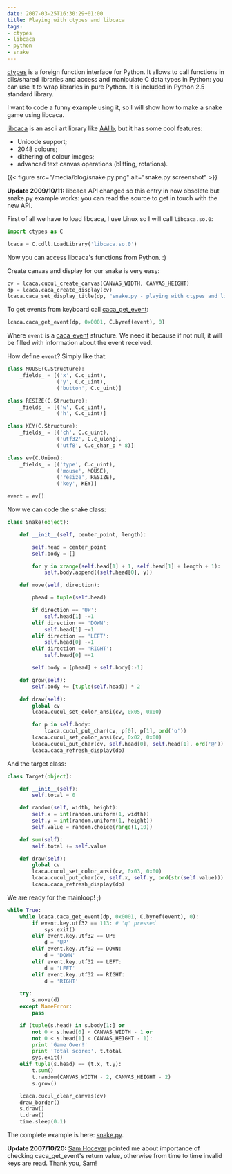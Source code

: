 ```yaml
---
date: 2007-03-25T16:30:29+01:00
title: Playing with ctypes and libcaca
tags:
- ctypes
- libcaca
- python
- snake
---
```


[ctypes](http://docs.python.org/dev/lib/module-ctypes.html) is a foreign
function interface for Python. It allows to call functions in dlls/shared
libraries and access and manipulate C data types in Python: you can use it to
wrap libraries in pure Python. It is included in Python 2.5 standard library.

I want to code a funny example using it, so I will show how to make a snake
game using libcaca.

[libcaca](http://libcaca.zoy.org/) is an ascii art library like 
[AAlib](http://aa-project.sourceforge.net/aalib/), but it has some cool
features:

 * Unicode support;
 * 2048 colours;
 * dithering of colour images;
 * advanced text canvas operations (blitting, rotations).

{{< figure src="/media/blog/snake.py.png" alt="snake.py screenshot" >}}

**Update 2009/10/11:** libcaca API changed so this entry in now obsolete but
snake.py example works: you can read the source to get in touch with the new
API.

First of all we have to load libcaca, I use Linux so I will call `libcaca.so.0`:

```python
import ctypes as C

lcaca = C.cdll.LoadLibrary('libcaca.so.0')
```

Now you can access libcaca's functions from Python. :)

Create canvas and display for our snake is very easy:

```python
cv = lcaca.cucul_create_canvas(CANVAS_WIDTH, CANVAS_HEIGHT)
dp = lcaca.caca_create_display(cv)
lcaca.caca_set_display_title(dp, "snake.py - playing with ctypes and libcaca")
```

To get events from keyboard call [caca_get_event](http://caca.zoy.org/manual/group__caca__event.html#g98e74dedbe1629c0fc9460761696e050):

```python
lcaca.caca_get_event(dp, 0x0001, C.byref(event), 0)
```

Where `event` is a [caca_event](http://libcaca.zoy.org/manual/structcaca__event.html)
structure. We need it because if not null, it will be filled with information
about the event received.

How define `event`? Simply like that:

```python
class MOUSE(C.Structure):
    _fields_ = [('x', C.c_uint),
                ('y', C.c_uint),
                ('button', C.c_uint)]

class RESIZE(C.Structure):
    _fields_ = [('w', C.c_uint),
                ('h', C.c_uint)]

class KEY(C.Structure):
    _fields_ = [('ch', C.c_uint),
                ('utf32', C.c_ulong),
                ('utf8', C.c_char_p * 8)]

class ev(C.Union):
    _fields_ = [('type', C.c_uint),
                ('mouse', MOUSE),
                ('resize', RESIZE),
                ('key', KEY)]

event = ev()
```

Now we can code the snake class:

```python
class Snake(object):

    def __init__(self, center_point, length):

        self.head = center_point
        self.body = []

        for y in xrange(self.head[1] + 1, self.head[1] + length + 1):
            self.body.append((self.head[0], y))

    def move(self, direction):

        phead = tuple(self.head)

        if direction == 'UP':
            self.head[1] -=1
        elif direction == 'DOWN':
            self.head[1] +=1
        elif direction == 'LEFT':
            self.head[0] -=1
        elif direction == 'RIGHT':
            self.head[0] +=1

        self.body = [phead] + self.body[:-1]

    def grow(self):
        self.body += [tuple(self.head)] * 2

    def draw(self):
        global cv
        lcaca.cucul_set_color_ansi(cv, 0x05, 0x00)

        for p in self.body:
            lcaca.cucul_put_char(cv, p[0], p[1], ord('o'))
        lcaca.cucul_set_color_ansi(cv, 0x02, 0x00)
        lcaca.cucul_put_char(cv, self.head[0], self.head[1], ord('@'))
        lcaca.caca_refresh_display(dp)
```

And the target class:

```python
class Target(object):

    def __init__(self):
        self.total = 0

    def random(self, width, height):
        self.x = int(random.uniform(1, width))
        self.y = int(random.uniform(1, height))
        self.value = random.choice(range(1,10))

    def sum(self):
        self.total += self.value

    def draw(self):
        global cv
        lcaca.cucul_set_color_ansi(cv, 0x03, 0x00)
        lcaca.cucul_put_char(cv, self.x, self.y, ord(str(self.value)))
        lcaca.caca_refresh_display(dp)
```

We are ready for the mainloop! ;)

```python
while True:
    while lcaca.caca_get_event(dp, 0x0001, C.byref(event), 0):
        if event.key.utf32 == 113: # 'q' pressed
            sys.exit()
        elif event.key.utf32 == UP:
            d = 'UP'
        elif event.key.utf32 == DOWN:
            d = 'DOWN'
        elif event.key.utf32 == LEFT:
            d = 'LEFT'
        elif event.key.utf32 == RIGHT:
            d = 'RIGHT'

    try:
        s.move(d)
    except NameError:
        pass

    if (tuple(s.head) in s.body[1:] or
        not 0 < s.head[0] < CANVAS_WIDTH - 1 or
        not 0 < s.head[1] < CANVAS_HEIGHT - 1):
        print 'Game Over!'
        print 'Total score:', t.total
        sys.exit()
    elif tuple(s.head) == (t.x, t.y):
        t.sum()
        t.random(CANVAS_WIDTH - 2, CANVAS_HEIGHT - 2)
        s.grow()

    lcaca.cucul_clear_canvas(cv)
    draw_border()
    s.draw()
    t.draw()
    time.sleep(0.1)
```

The complete example is here: [snake.py](http://hg.mornie.org/misc/file/tip/snake.py).

**Update 2007/10/20:** [Sam Hocevar](http://sam.zoy.org/) pointed me about
importance of checking caca_get_event's return value, otherwise from time to
time invalid keys are read. Thank you, Sam!
